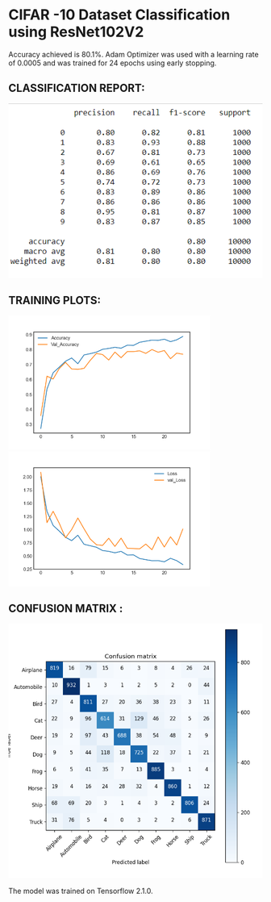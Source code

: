 # CIFAR -10 Dataset Classification using ResNet102V2 

Accuracy achieved is 80.1%.
Adam Optimizer was used with a learning rate of 0.0005 and was trained for 24 epochs using early stopping.


## CLASSIFICATION REPORT:

![](Images/Classification_Report.PNG)


## TRAINING PLOTS:

<img src="https://github.com/sanskar-hasija/CIFAR_10_ResNet/blob/main/Images/Accuracy%20Plot.png" width="400">            <img src="https://github.com/sanskar-hasija/CIFAR_10_ResNet/blob/main/Images/Loss%20Plot.png" width="400">



## CONFUSION MATRIX :
<img src="https://github.com/sanskar-hasija/CIFAR_10_ResNet/blob/main/Images/Confusion%20Matrix.png" heigth ="280">


The model was trained on Tensorflow 2.1.0.
